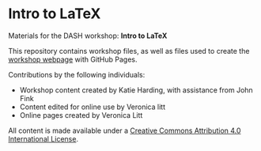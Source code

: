 # Intro to LaTeX
Materials for the DASH workshop: **Intro to LaTeX**  

This repository contains workshop files, as well as files used to create the [workshop webpage](https://scds.github.io/intro-latex) with GitHub Pages. 

Contributions by the following individuals: 
- Workshop content created by Katie Harding, with assistance from John Fink
- Content edited for online use by Veronica litt 
- Online pages created by Veronica Litt

All content is made available under a [Creative Commons Attribution 4.0 International License](https://creativecommons.org/licenses/by/4.0/).
